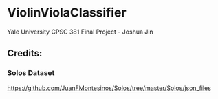 # ViolinViolaClassifier
Yale University CPSC 381 Final Project - Joshua Jin

## Credits:

### Solos Dataset
https://github.com/JuanFMontesinos/Solos/tree/master/Solos/json_files
